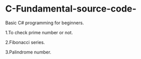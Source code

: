 # C-Fundamental-source-code-
Basic C# programming for beginners.

1.To check prime number or not.


2.Fibonacci series.


3.Palindrome number.
